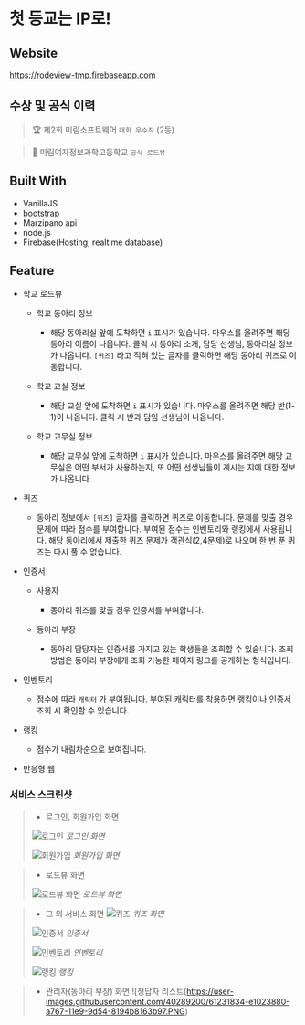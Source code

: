 # 첫 등교는 IP로!

## Website
https://rodeview-tmp.firebaseapp.com

## 수상 및 공식 이력

> 🏆 제2회 미림소프트웨어 ``` 대회 우수작 ``` (2등)

> 🏫 미림여자정보과학고등학교 ``` 공식 로드뷰 ```



## Built With

* VanillaJS
* bootstrap
* Marzipano api
* node.js
* Firebase(Hosting, realtime database)

## Feature

* 학교 로드뷰
   - 학교 동아리 정보
     - 해당 동아리실 앞에 도착하면 ``` i ``` 표시가 있습니다. 마우스를 올려주면 해당 동아리 이름이 나옵니다. 클릭 시 동아리 소개, 담당 선생님, 동아리실 정보가 나옵니다. ``` [퀴즈] ``` 라고 적혀 있는 글자를 클릭하면 해당 동아리 퀴즈로 이동합니다.
    
  - 학교 교실 정보
    - 해당 교실 앞에 도착하면 ``` i ``` 표시가 있습니다. 마우스를 올려주면 해당 반(1-1)이 나옵니다. 클릭 시 반과 담임 선생님이 나옵니다.
    
  - 학교 교무실 정보
    - 해당 교무실 앞에 도착하면 ``` i ``` 표시가 있습니다. 마우스를 올려주면 해당 교무실은 어떤 부서가 사용하는지, 또 어떤 선생님들이 계시는 지에 대한 정보가 나옵니다.
    
    
* 퀴즈
  - 동아리 정보에서 ``` [퀴즈] ``` 글자를 클릭하면 퀴즈로 이동합니다. 문제를 맞출 경우 문제에 따라 점수를 부여합니다. 부여된 점수는 인벤토리와 랭킹에서 사용됩니다. 해당 동아리에서 제출한 퀴즈 문제가 객관식(2,4문제)로 나오며 한 번 푼 퀴즈는 다시 풀 수 없습니다. 
  
* 인증서
  - 사용자
    - 동아리 퀴즈를 맞출 경우 인증서를 부여합니다.
    
  - 동아리 부장
    - 동아리 담당자는 인증서를 가지고 있는 학생들을 조회할 수 있습니다. 조회 방법은 동아리 부장에게 조회 가능한 페이지 링크를 공개하는 형식입니다.
 
* 인벤토리 
  - 점수에 따라 ``` 캐릭터 ``` 가 부여됩니다. 부여된 캐릭터를 착용하면 랭킹이나 인증서 조회 시 확인할 수 있습니다.

* 랭킹
  - 점수가 내림차순으로 보여집니다. 

* 반응형 웹



### 서비스 스크린샷 

> * 로그인, 회원가입 화면
>
> ![로그인](https://user-images.githubusercontent.com/40289200/61191480-1bc38c80-a6e6-11e9-9b1e-8f2bea1d73ef.PNG)
> _로그인 화면_
>
> ![회원가입](https://user-images.githubusercontent.com/40289200/61191476-149c7e80-a6e6-11e9-9f87-5b0c52cbd361.PNG)
> _회원가입 화면_

> * 로드뷰 화면
> 
> ![로드뷰 화면](https://user-images.githubusercontent.com/40289200/61191450-dacb7800-a6e5-11e9-9856-a43bea89e296.PNG)
> _로드뷰 화면_

> * 그 외 서비스 화면
> ![퀴즈](https://user-images.githubusercontent.com/40289200/61191454-e028c280-a6e5-11e9-99fc-502b556fb5f6.PNG)
> _퀴즈 화면_
>
> ![인증서](https://user-images.githubusercontent.com/40289200/61191456-e3bc4980-a6e5-11e9-89ad-82259f0b2788.PNG)
> _인증서_
>
> ![인벤토리](https://user-images.githubusercontent.com/40289200/61197026-7d4b2180-a70d-11e9-9384-0434d4c6fe7a.PNG)
> _인벤토리_
>
> ![랭킹](https://user-images.githubusercontent.com/40289200/61191455-e159ef80-a6e5-11e9-8638-9468f956c539.PNG)
> _랭킹_

> * 관리자(동아리 부장) 화면
> ![정답자 리스트(https://user-images.githubusercontent.com/40289200/61231834-e1023880-a767-11e9-9d54-8194b8163b97.PNG)
>
